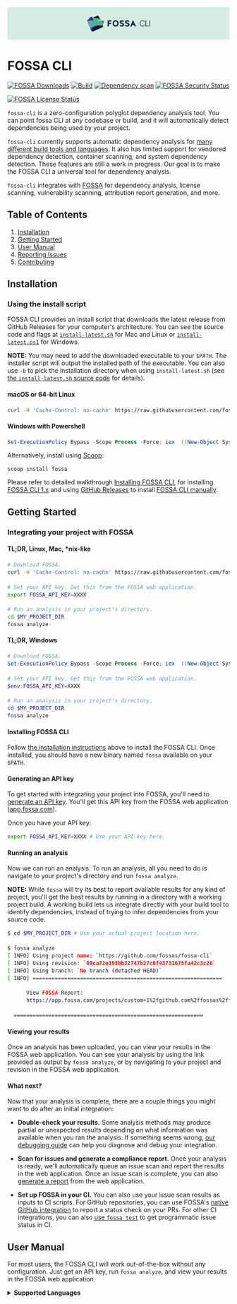 <!-- markdown-link-check-disable-next-line -->
![FOSSA](https://raw.githubusercontent.com/fossas/fossa-cli/master/docs/assets/header.png)

# FOSSA CLI

<!-- markdown-link-check-disable -->
<!-- NOTE: If you change the format of the "FOSSA Downloads" badge, make sure to also update the CI action at `./github/workflows/badges.yml` that updates the download count. -->
[![FOSSA Downloads](https://img.shields.io/badge/downloads-5.8M-brightgreen)](https://github.com/fossas/fossa-cli/releases)
[![Build](https://img.shields.io/github/actions/workflow/status/fossas/fossa-cli/build.yml)](https://github.com/fossas/fossa-cli/actions/workflows/build.yml)
[![Dependency scan](https://img.shields.io/github/actions/workflow/status/fossas/fossa-cli/dependency-scan.yml?label=dependency%20scan)](https://github.com/fossas/fossa-cli/actions/workflows/dependency-scan.yml)
[![FOSSA Security Status](https://app.fossa.com/api/projects/custom%2B1%2Fgithub.com%2Ffossas%2Ffossa-cli.svg?type=shield&issueType=security)](https://app.fossa.com/projects/custom%2B1%2Fgit%40github.com%3Afossas%2Ffossa-cli?ref=badge_shield)

[![FOSSA License Status](https://app.fossa.com/api/projects/custom%2B1%2Fgit%40github.com%3Afossas%2Ffossa-cli.svg?type=large)](https://app.fossa.com/projects/custom%2B1%2Fgit%40github.com%3Afossas%2Ffossa-cli?ref=badge_large)
<!-- markdown-link-check-enable-->

`fossa-cli` is a zero-configuration polyglot dependency analysis tool. You can point fossa CLI at any codebase or build, and it will automatically detect dependencies being used by your project.

`fossa-cli` currently supports automatic dependency analysis for [many different build tools and languages](docs/references/strategies/README.md#supported-languages). It also has limited support for vendored dependency detection, container scanning, and system dependency detection. These features are still a work in progress. Our goal is to make the FOSSA CLI a universal tool for dependency analysis.

`fossa-cli` integrates with [FOSSA](https://fossa.com) for dependency analysis, license scanning, vulnerability scanning, attribution report generation, and more.

## Table of Contents

1. [Installation](#installation)
2. [Getting Started](#getting-started)
3. [User Manual](#user-manual)
4. [Reporting Issues](#reporting-issues)
5. [Contributing](#contributing)

## Installation

### Using the install script

FOSSA CLI provides an install script that downloads the latest release from GitHub Releases for your computer's architecture. You can see the source code and flags at [`install-latest.sh`](./install-latest.sh) for Mac and Linux or [`install-latest.ps1`](./install-latest.ps1) for Windows.

**NOTE:** You may need to add the downloaded executable to your `$PATH`. The installer script will output the installed path of the executable. You can also use `-b` to pick the installation directory when using `install-latest.sh` (see [the `install-latest.sh` source code](./install-latest.sh) for details).

#### macOS or 64-bit Linux

```bash
curl -H 'Cache-Control: no-cache' https://raw.githubusercontent.com/fossas/fossa-cli/master/install-latest.sh | bash
```

#### Windows with Powershell

```powershell
Set-ExecutionPolicy Bypass -Scope Process -Force; iex  ((New-Object System.Net.WebClient).DownloadString('https://raw.githubusercontent.com/fossas/fossa-cli/master/install-latest.ps1'))
```
<!-- markdown-link-check-disable-next-line -->
Alternatively, install using [Scoop](https://scoop.sh/):

```
scoop install fossa
```

Please refer to detailed walkthrough [Installing FOSSA CLI](./docs/walkthroughs/installing-fossa-cli.md), for installing [FOSSA CLI 1.x](./docs/walkthroughs/installing-fossa-cli.md#installing-cli-1x-using-installation-script) and using [GitHub Releases](https://github.com/fossas/fossa-cli/releases) to install [FOSSA CLI manually](./docs/walkthroughs/installing-fossa-cli.md#installing-manually-with-github-releases).

## Getting Started

### Integrating your project with FOSSA

#### TL;DR, Linux, Mac, \*nix-like

```sh
# Download FOSSA.
curl -H 'Cache-Control: no-cache' https://raw.githubusercontent.com/fossas/fossa-cli/master/install-latest.sh | bash

# Set your API key. Get this from the FOSSA web application.
export FOSSA_API_KEY=XXXX

# Run an analysis in your project's directory.
cd $MY_PROJECT_DIR
fossa analyze
```

#### TL;DR, Windows

```powershell
# Download FOSSA.
Set-ExecutionPolicy Bypass -Scope Process -Force; iex  ((New-Object System.Net.WebClient).DownloadString('https://raw.githubusercontent.com/fossas/fossa-cli/master/install-latest.ps1'))

# Set your API key. Get this from the FOSSA web application.
$env:FOSSA_API_KEY=XXXX

# Run an analysis in your project's directory.
cd $MY_PROJECT_DIR
fossa analyze
```

#### Installing FOSSA CLI

Follow [the installation instructions](#installation) above to install the FOSSA CLI. Once installed, you should have a new binary named `fossa` available on your `$PATH`.

#### Generating an API key

To get started with integrating your project into FOSSA, you'll need to [generate an API key](https://docs.fossa.com/docs/api-reference). You'll get this API key from the FOSSA web application ([app.fossa.com](https://app.fossa.com)).

Once you have your API key:

```sh
export FOSSA_API_KEY=XXXX # Use your API key here.
```

#### Running an analysis

Now we can run an analysis. To run an analysis, all you need to do is navigate to your project's directory and run `fossa analyze`.

**NOTE:** While `fossa` will try its best to report available results for any kind of project, you'll get the best results by running in a directory with a working project build. A working build lets us integrate directly with your build tool to identify dependencies, instead of trying to infer dependencies from your source code.

```sh
$ cd $MY_PROJECT_DIR # Use your actual project location here.

$ fossa analyze
[ INFO] Using project name: `https://github.com/fossas/fossa-cli`
[ INFO] Using revision: `09ca72e398bb32747b27c0f43731678fa42c3c26`
[ INFO] Using branch: `No branch (detached HEAD)`
[ INFO] ============================================================

      View FOSSA Report:
      https://app.fossa.com/projects/custom+1%2fgithub.com%2ffossas%2ffossa-cli/refs/branch/master/09ca72e398bb32747b27c0f43731678fa42c3c26

  ============================================================
```

#### Viewing your results

Once an analysis has been uploaded, you can view your results in the FOSSA web application. You can see your analysis by using the link provided as output by `fossa analyze`, or by navigating to your project and revision in the FOSSA web application.

#### What next?

Now that your analysis is complete, there are a couple things you might want to do after an initial integration:

- **Double-check your results.** Some analysis methods may produce partial or unexpected results depending on what information was available when you ran the analysis. If something seems wrong, [our debugging guide](./docs/walkthroughs/debugging-your-integration.md) can help you diagnose and debug your integration.

- **Scan for issues and generate a compliance report.** Once your analysis is ready, we'll automatically queue an issue scan and report the results in the web application. Once an issue scan is complete, you can also [generate a report](https://docs.fossa.com/docs/running-a-scan) from the web application.

- **Set up FOSSA in your CI.** You can also use your issue scan results as inputs to CI scripts. For GitHub repositories, you can use FOSSA's [native GitHub integration](https://docs.fossa.com/docs/automatic-updates#pull-request--commit-statuses-github-only) to report a status check on your PRs. For other CI integrations, you can also [use `fossa test`](docs/references/subcommands/test.md) to get programmatic issue status in CI.

## User Manual

For most users, the FOSSA CLI will work out-of-the-box without any configuration. Just get an API key, run `fossa analyze`, and view your results in the FOSSA web application.

<details><summary><b>Supported Languages</b></summary>
Languages supported by FOSSA CLI can have multiple strategies for detecting dependencies, 
one primary strategy that yields ideal results and zero or more fallback strategies. Within
this list of strategies, we have the concept of _static_ and _dynamic_ strategies. Static 
strategies parse files to find a dependency graph (example: parse a `package-lock.json` file). 
Dynamic strategies are required when analyzing package managers that do not offer complete
lockfiles, such as Gradle or Go. Dynamic strategies require a working build environment to operate in.

It is important to note that neither type of strategy has an inherent benefit when 
detecting dependencies. If a supported language has only a static or only a 
dynamic strategy, this does not mean it is less supported language.

> If the FOSSA CLI is forced to utilize a fallback strategy, meaning 
> it did not detect ideal results, a warning is emitted in the scan summary after running `fossa analyze`.

| Language/Package Manager                                                                          | Dynamic   | Static    | Detect Vendored Code | Primary Strategy |
| ------------------------------------------------------------------------------------------------- | --------- | --------- | -------------------- | ---------------- |
| [C#](./docs/references/strategies/languages/dotnet)                                               | ✅         | ✅         | ❌                    | Dynamic          |
| [C](./docs/references/strategies/languages/c-cpp/c-cpp.md)                                        | :warning: | :warning: | ✅                    | None             |
| [C++](./docs/references/strategies/languages/c-cpp/c-cpp.md)                                      | :warning: | :warning: | ✅                    | None             |
| [Clojure (leiningen)](./docs/references/strategies/languages/clojure/clojure.md)                  | ✅         | ❌         | ❌                    | Dynamic          |
| [Dart (pub)](./docs/references/strategies/languages/dart/dart.md)                                 | ✅         | ✅         | ❌                    | Dynamic          |
| [Elixer (mix)](./docs/references/strategies/languages/elixir/elixir.md)                           | ✅         | ❌         | ❌                    | Dynamic          |
| [Erlang (rebar3)](./docs/references/strategies/languages/erlang/erlang.md)                        | ✅         | ❌         | ❌                    | Dynamic          |
| [Fortran](./docs/references/strategies/languages/fortran/fortran.md)                              | ❌         | ✅         | ❌                    | Static           |
| [Go (dep)](./docs/references/strategies/languages/golang/godep.md)                                | ❌         | ✅         | ❌                    | Static           |
| [Go (glide)](./docs/references/strategies/languages/golang/glide.md)                              | ❌         | ✅         | ❌                    | Static           |
| [Go (gomodules)](./docs/references/strategies/languages/golang/gomodules.md)                      | ✅         | ✅         | ❌                    | Dynamic          |
| [Gradle](./docs/references/strategies/languages/gradle/gradle.md)                                 | ✅         | ❌         | ❌                    | Dynamic          |
| [Haskell (cabal)](./docs/references/strategies/languages/haskell/cabal.md)                        | ✅         | ❌         | ❌                    | Dynamic          |
| [Haskell (stack)](./docs/references/strategies/languages/haskell/stack.md)                        | ✅         | ❌         | ❌                    | Dynamic          |
| [iOS (carthage)](./docs/references/strategies/platforms/ios/carthage.md)                          | ❌         | ✅         | ❌                    | Static           |
| [iOS (cocoapods)](./docs/references/strategies/platforms/ios/cocoapods.md)                        | ❌         | ✅         | ❌                    | Static           |
| [iOS (swift)](./docs/references/strategies/platforms/ios/swift.md)                                | ❌         | ✅         | ❌                    | Static           |
| [Maven](./docs/references/strategies/languages/maven/maven.md)                                    | ✅         | ✅         | ❌                    | Dynamic          |
| [NodeJS (NPM/Yarn/pnpm)](./docs/references/strategies/languages/nodejs/nodejs.md)                 | ❌         | ✅         | ❌                    | Static           |
| [Perl](./docs/references/strategies/languages/perl/perl.md)                                       | ❌         | ✅         | ❌                    | Static           |
| [PHP (Composer)](./docs/references/strategies/languages/php/composer.md)                          | ❌         | ✅         | ❌                    | Static           |
| [Python (Conda)](./docs/references/strategies/languages/python/conda.md)                          | ✅         | ✅         | ❌                    | Dynamic          |
| [Python (Pipenv)](./docs/references/strategies/languages/python/pipenv.md)                        | ✅         | ✅         | ❌                    | Dynamic          |
| [Python (Poetry)](./docs/references/strategies/languages/python/poetry.md)                        | ❌         | ✅         | ❌                    | Static           |
| [Python (Pdm)](./docs/references/strategies/languages/python/pdm.md)                              | ❌         | ✅         | ❌                    | Static           |
| [Python (setup.py/requirements.txt)](./docs/references/strategies/languages/python/setuptools.md) | ❌         | ✅         | ❌                    | Static           |
| [R (renv)](./docs/references/strategies/languages/r/renv.md)                                      | ❌         | ✅         | ❌                    | Static           |
| [Ruby (bundler)](./docs/references/strategies/languages/ruby/ruby.md)                             | ✅         | ✅         | ❌                    | Static           |
| [Rust (cargo)](./docs/references/strategies/languages/rust/rust.md)                               | ✅         | ❌         | ❌                    | Dynamic          |
| [Scala (sbt)](./docs/references/strategies/languages/scala)                                       | ✅         | ❌         | ❌                    | Dynamic          |

:warning:: Note that these strategies support _static_ and _dynamic_ detection differently than other strategies, and are not run by default.
   Please make sure to check their linked documentation in the table above for more details.
</detail>

Users who need advanced customization or features should see the [User Manual](./docs/README.md). Some common topics of interest include:

- [Debugging your integration](./docs/walkthroughs/debugging-your-integration.md)
- [Specifying vendored dependencies](docs/features/vendored-dependencies.md)
- [Adding manual dependencies](docs/features/manual-dependencies.md)

## Reporting Issues

If you've found a bug or need support, the best way to get support is via the [FOSSA support portal](https://support.fossa.com).

Make sure to include reproduction steps and any relevant project files (e.g. `pom.xml`s, `package.json`s, etc.). Including the output from `fossa analyze --debug` in the email as well as any relevant fossa files (`fossa-deps.json`, `.fossa.yml`) will help expedite a solution.

We'll try to respond to issues opened in this repository on a best-effort basis, but we mostly provide support via the [FOSSA support portal](https://support.fossa.com).

## Contributing

If you're interested in contributing, check out our [contributor documentation](./docs/contributing/README.md). PRs are welcome!

